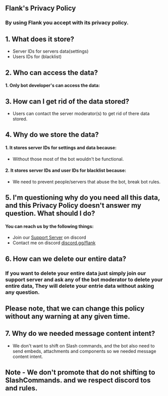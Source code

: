 ## **Flank's Privacy Policy**
### By using Flank you accept with its privacy policy.

## 1. What does it store?

 - Server IDs for servers data(settings)
 - Users IDs for (blacklist)

## 2. Who can access the data?

 #### 1. Only bot developer's can access the data:

## 3. How can I get rid of the data stored? 

 - Users can contact the server moderator(s) to get rid of there data stored.

## 4. Why do we store the data?

#### 1. It stores server IDs for settings and data because:
- Without those most of the bot wouldn't be functional.

#### 2. It stores server IDs and user IDs for blacklist because:
- We need to prevent people/servers that abuse the bot, break bot rules.


## 5. I'm questioning why do you need all this data, and this Privacy Policy doesn't answer my question. What should I do?

#### You can reach us by the following things:
- Join our [Support Server](https://discord.gg/flank) on discord
- Contact me on discord [discord.gg/flank](https://discord.gg/flank)

## 6. How can we delete our entire data?

### If you want to delete your entire data just simply join our support server and ask any of the bot moderator to delete your entire data, They will delete your entrie data without asking any question.
## Please note, that we can change this policy without any warning at any given time.

## 7. Why do we needed message content intent?

 - We don't want to shift on Slash commands, and the bot also need to send embeds, attachments and components so we needed message content intent.

## Note - We don't promote that do not shifting to SlashCommands. and we respect discord tos and rules.
